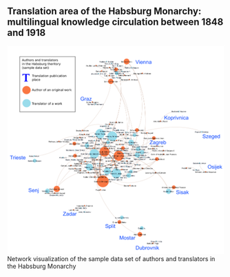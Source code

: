 ## Translation area of the Habsburg Monarchy: multilingual knowledge circulation between 1848 and 1918

![Image](https://github.com/SanjaSaric/HaDUe/blob/gh-pages/authors_translators_places_legend.png)
Network visualization of the sample data set of authors and translators in the Habsburg Monarchy



